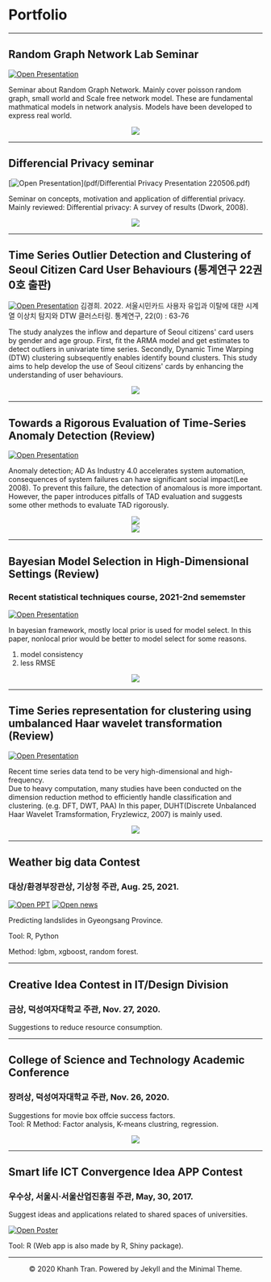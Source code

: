 # Portfolio
---
## Random Graph Network Lab Seminar
[![Open Presentation](https://img.shields.io/badge/PDF-Open_Research_Poster-blue?logo=adobe-acrobat-reader&logoColor=white)](pdf/Network_Chapter10_kyunghee.pdf)

Seminar about Random Graph Network. Mainly cover poisson random graph, small world and Scale free network model.
These are fundamental mathmatical models in network analysis. Models have been developed to express real world.
<center><img src="images/fig16.PNG"/></center>

---
## Differencial Privacy seminar

[![Open Presentation](https://img.shields.io/badge/PDF-Open_Research_Poster-blue?logo=adobe-acrobat-reader&logoColor=white)](pdf/Differential Privacy Presentation 220506.pdf)

Seminar on concepts, motivation and application of differential privacy.
Mainly reviewed: Differential privacy: A survey of results (Dwork, 2008).
<center><img src="images/dp.PNG"/></center>

---
## Time Series Outlier Detection and Clustering of Seoul Citizen Card User Behaviours (통계연구 22권0호 출판)

[![Open Presentation](https://img.shields.io/badge/PDF-Open_Research_Poster-blue?logo=adobe-acrobat-reader&logoColor=white)](pdf/SKKUresearch.pdf)
김경희. 2022. 서울시민카드 사용자 유입과 이탈에 대한 시계열 이상치 탐지와 DTW 클러스터링. 통계연구, 22(0) : 63-76

The study analyzes the inflow and departure of Seoul citizens' card users by gender and age group. First, fit the ARMA model and get estimates to detect outliers in univariate time series. Secondly, Dynamic Time Warping (DTW) clustering subsequently enables identify bound clusters. This study aims to help develop the use of Seoul citizens' cards by enhancing the understanding of user behaviours.

<center><img src="images/SKKUresearch.PNG"/></center>

---
## Towards a Rigorous Evaluation of Time-Series Anomaly Detection (Review)

[![Open Presentation](https://img.shields.io/badge/PDF-Open_Research_Poster-blue?logo=adobe-acrobat-reader&logoColor=white)](pdf/TAD.pdf)

Anomaly detection; AD
As Industry 4.0 accelerates system automation, consequences of system failures can have significant social impact(Lee 2008). To prevent this failure, the detection of anomalous is more important. However, the paper introduces pitfalls of TAD evaluation and suggests some other methods to evaluate TAD rigorously.

<center><img src="images/tad.PNG"/></center>
<center><img src="images/tad2.PNG"/></center>

---
## Bayesian Model Selection in High-Dimensional Settings (Review)

### Recent statistical techniques course, 2021-2nd sememster

[![Open Presentation](https://img.shields.io/badge/PDF-Open_Research_Poster-blue?logo=adobe-acrobat-reader&logoColor=white)](pdf/bayes.pdf)

In bayesian framework, mostly local prior is used for model select. In this paper, nonlocal prior would be better to model select for some reasons.
1. model consistency
2. less RMSE
<center><img src="images/nonlocal.PNG"/></center>


---
## Time Series representation for clustering using umbalanced Haar wavelet transformation (Review)

[![Open Presentation](https://img.shields.io/badge/PDF-Open_Research_Poster-blue?logo=adobe-acrobat-reader&logoColor=white)](pdf/haar.pdf)

Recent time series data tend to be very high-dimensional and high-frequency.  
Due to heavy computation, many studies have been conducted on the dimension reduction method to efficiently handle classification and clustering. (e.g. DFT, DWT, PAA)
In this paper, DUHT(Discrete Unbalanced Haar Wavelet Tramsformation, Fryzlewicz, 2007) is mainly used.
<center><img src="images/haar2.PNG"/></center>

---
## Weather big data Contest  

### 대상/환경부장관상, 기상청 주관, Aug. 25, 2021.

[![Open PPT](https://img.shields.io/badge/PDF-Open_Research_Poster-blue?logo=adobe-acrobat-reader&logoColor=white)](pdf/weather.pdf)
[![Open news](https://img.shields.io/badge/PDF-Open_Research_Poster-blue?logo=adobe-acrobat-reader&logoColor=white)](pdf/news.pdf)

Predicting landslides in Gyeongsang Province.  

Tool: R, Python  

Method: lgbm, xgboost, random forest.

---
## Creative Idea Contest in IT/Design Division

### 금상, 덕성여자대학교 주관, Nov. 27, 2020.

Suggestions to reduce resource consumption.

---
## College of Science and Technology Academic Conference

### 장려상, 덕성여자대학교 주관, Nov. 26, 2020.

Suggestions for movie box offcie success factors.  
Tool: R
Method: Factor analysis, K-means clustring, regression.
<center><img src="images/Poster.PNG"/></center>

---
## Smart life ICT Convergence Idea APP Contest

### 우수상, 서울시·서울산업진흥원 주관, May, 30, 2017.

Suggest ideas and applications related to shared spaces of universities.  

[![Open Poster](https://img.shields.io/badge/PDF-Open_Research_Poster-blue?logo=adobe-acrobat-reader&logoColor=white)](pdf/UNIon.pdf)

Tool: R (Web app is also made by R, Shiny package).

---

<center>© 2020 Khanh Tran. Powered by Jekyll and the Minimal Theme.</center>

